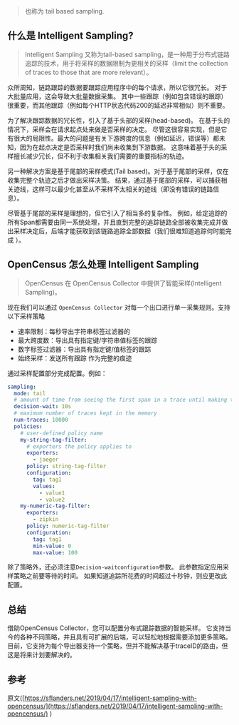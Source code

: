 > 也称为 tail based sampling.

## 什么是 Intelligent Sampling?

> Intelligent Sampling 又称为tail-based sampling，是一种用于分布式链路追踪的技术，用于将采样的数据限制为更相关的采样（limit the collection of traces to those that are more relevant）。

众所周知，链路跟踪的数据要跟踪应用程序中的每个请求，所以它很冗长。 对于大批量应用，这会导致大批量数据采集。 其中一些跟踪（例如包含错误的跟踪）很重要，而其他跟踪（例如每个HTTP状态代码200的延迟非常相似）则不重要。

为了解决跟踪数据的冗长性，引入了基于头部的采样(head-based)。 在基于头的情况下，采样会在请求起点处来做是否采样的决定。
尽管这很容易实现，但是它有很大的局限性。最大的问题是有关下游跨度的信息（例如延迟，错误等）都未知，因为在起点决定是否采样时我们尚未收集到下游数据。 这意味着基于头的采样擅长减少冗长，但不利于收集相关我们需要的重要指标的轨迹。

另一种解决方案是基于尾部的采样模式(Tail based)。对于基于尾部的采样，仅在收集完整个轨迹之后才做出采样决策。 结果，通过基于尾部的采样，可以捕获相关迹线，这样可以最少化甚至从不采样不太相关的迹线（即没有错误的链路信息）。

尽管基于尾部的采样是理想的，但它引入了相当多的复杂性。 例如，给定追踪的所有Span都需要由同一系统处理，并且直到完整的追踪链路全部被收集完成并做出采样决定后，后端才能获取到该链路追踪全部数据（我们很难知道追踪何时能完成 ）。

## OpenCensus 怎么处理 Intelligent Sampling

> OpenCensus 在 OpenCensus Collector 中提供了智能采样(Intelligent Sampling)。

现在我们可以通过 `OpenCensus Collector` 对每一个出口进行单一采集规则。支持以下采样策略

- 速率限制：每秒导出字符串标签过滤器的
- 最大跨度数：导出具有指定键/字符串值标签的跟踪
- 数字标签过滤器：导出具有指定键/值标签的跟踪
- 始终采样：发送所有跟踪 作为完整的痕迹

通过采样配置部分完成配置。例如：

```yml
sampling:
  mode: tail
  # amount of time from seeing the first span in a trace until making the sampling decision
  decision-wait: 10s
  # maximum number of traces kept in the memory
  num-traces: 10000
  policies:
    # user-defined policy name
    my-string-tag-filter:
      # exporters the policy applies to
      exporters:
        - jaeger
      policy: string-tag-filter
      configuration:
        tag: tag1
        values:
          - value1
          - value2
    my-numeric-tag-filter:
      exporters:
        - zipkin
      policy: numeric-tag-filter
      configuration:
        tag: tag1
        min-value: 0
        max-value: 100
```

除了策略外，还必须注意`Decision-waitconfiguration`参数。 此参数指定应用采样策略之前要等待的时间。 如果知道追踪所花费的时间超过十秒钟，则应更改此配置。

## 总结

借助OpenCensus Collector，您可以配置分布式跟踪数据的智能采样。 它支持当今的各种不同策略，并且具有可扩展的后端，可以轻松地根据需要添加更多策略。 目前，它支持为每个导出器支持一个策略，但并不能解决基于traceID的路由，但这是将来计划要解决的。

## 参考

原文([https://sflanders.net/2019/04/17/intelligent-sampling-with-opencensus/](https://sflanders.net/2019/04/17/intelligent-sampling-with-opencensus/)
)
